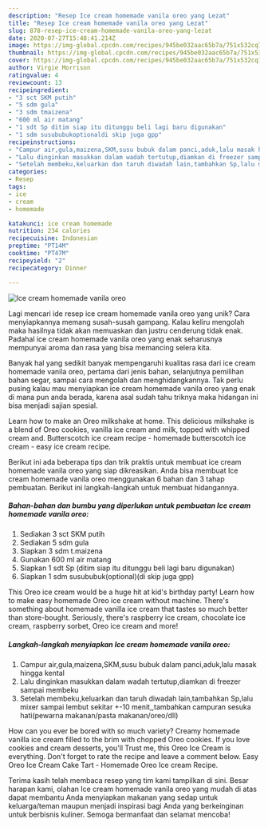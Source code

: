 ```yaml
---
description: "Resep Ice cream homemade vanila oreo yang Lezat"
title: "Resep Ice cream homemade vanila oreo yang Lezat"
slug: 878-resep-ice-cream-homemade-vanila-oreo-yang-lezat
date: 2020-07-27T15:48:41.214Z
image: https://img-global.cpcdn.com/recipes/945be032aac65b7a/751x532cq70/ice-cream-homemade-vanila-oreo-foto-resep-utama.jpg
thumbnail: https://img-global.cpcdn.com/recipes/945be032aac65b7a/751x532cq70/ice-cream-homemade-vanila-oreo-foto-resep-utama.jpg
cover: https://img-global.cpcdn.com/recipes/945be032aac65b7a/751x532cq70/ice-cream-homemade-vanila-oreo-foto-resep-utama.jpg
author: Virgie Morrison
ratingvalue: 4
reviewcount: 13
recipeingredient:
- "3 sct SKM putih"
- "5 sdm gula"
- "3 sdm tmaizena"
- "600 ml air matang"
- "1 sdt Sp ditim siap itu ditunggu beli lagi baru digunakan"
- "1 sdm susububukoptionaldi skip juga gpp"
recipeinstructions:
- "Campur air,gula,maizena,SKM,susu bubuk dalam panci,aduk,lalu masak hingga kental"
- "Lalu dinginkan masukkan dalam wadah tertutup,diamkan di freezer sampai membeku"
- "Setelah membeku,keluarkan dan taruh diwadah lain,tambahkan Sp,lalu mixer sampai lembut sekitar +-10 menit,,tambahkan campuran sesuka hati(pewarna makanan/pasta makanan/oreo/dll)"
categories:
- Resep
tags:
- ice
- cream
- homemade

katakunci: ice cream homemade 
nutrition: 234 calories
recipecuisine: Indonesian
preptime: "PT14M"
cooktime: "PT47M"
recipeyield: "2"
recipecategory: Dinner

---
```



![Ice cream homemade vanila oreo](https://img-global.cpcdn.com/recipes/945be032aac65b7a/751x532cq70/ice-cream-homemade-vanila-oreo-foto-resep-utama.jpg)

Lagi mencari ide resep ice cream homemade vanila oreo yang unik? Cara menyiapkannya memang susah-susah gampang. Kalau keliru mengolah maka hasilnya tidak akan memuaskan dan justru cenderung tidak enak. Padahal ice cream homemade vanila oreo yang enak seharusnya mempunyai aroma dan rasa yang bisa memancing selera kita.

Banyak hal yang sedikit banyak mempengaruhi kualitas rasa dari ice cream homemade vanila oreo, pertama dari jenis bahan, selanjutnya pemilihan bahan segar, sampai cara mengolah dan menghidangkannya. Tak perlu pusing kalau mau menyiapkan ice cream homemade vanila oreo yang enak di mana pun anda berada, karena asal sudah tahu triknya maka hidangan ini bisa menjadi sajian spesial.

Learn how to make an Oreo milkshake at home. This delicious milkshake is a blend of Oreo cookies, vanilla ice cream and milk, topped with whipped cream and. Butterscotch ice cream recipe - homemade butterscotch ice cream - easy ice cream recipe.


Berikut ini ada beberapa tips dan trik praktis untuk membuat ice cream homemade vanila oreo yang siap dikreasikan. Anda bisa membuat Ice cream homemade vanila oreo menggunakan 6 bahan dan 3 tahap pembuatan. Berikut ini langkah-langkah untuk membuat hidangannya.

<!--inarticleads1-->

##### Bahan-bahan dan bumbu yang diperlukan untuk pembuatan Ice cream homemade vanila oreo:

1. Sediakan 3 sct SKM putih
1. Sediakan 5 sdm gula
1. Siapkan 3 sdm t.maizena
1. Gunakan 600 ml air matang
1. Siapkan 1 sdt Sp (ditim siap itu ditunggu beli lagi baru digunakan)
1. Siapkan 1 sdm susububuk(optional)(di skip juga gpp)


This Oreo ice cream would be a huge hit at kid&#39;s birthday party! Learn how to make easy homemade Oreo ice cream without machine. There&#39;s something about homemade vanilla ice cream that tastes so much better than store-bought. Seriously, there&#39;s raspberry ice cream, chocolate ice cream, raspberry sorbet, Oreo ice cream and more! 

<!--inarticleads2-->

##### Langkah-langkah menyiapkan Ice cream homemade vanila oreo:

1. Campur air,gula,maizena,SKM,susu bubuk dalam panci,aduk,lalu masak hingga kental
1. Lalu dinginkan masukkan dalam wadah tertutup,diamkan di freezer sampai membeku
1. Setelah membeku,keluarkan dan taruh diwadah lain,tambahkan Sp,lalu mixer sampai lembut sekitar +-10 menit,,tambahkan campuran sesuka hati(pewarna makanan/pasta makanan/oreo/dll)


How can you ever be bored with so much variety? Creamy homemade vanilla ice cream filled to the brim with chopped Oreo cookies. If you love cookies and cream desserts, you&#39;ll Trust me, this Oreo Ice Cream is everything. Don&#39;t forget to rate the recipe and leave a comment below. Easy Oreo Ice Cream Cake Tart - Homemade Oreo Ice cream Recipe. 

Terima kasih telah membaca resep yang tim kami tampilkan di sini. Besar harapan kami, olahan Ice cream homemade vanila oreo yang mudah di atas dapat membantu Anda menyiapkan makanan yang sedap untuk keluarga/teman maupun menjadi inspirasi bagi Anda yang berkeinginan untuk berbisnis kuliner. Semoga bermanfaat dan selamat mencoba!
